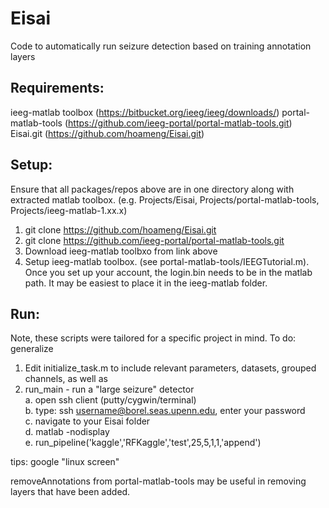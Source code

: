 # Eisai

Code to automatically run seizure detection based on training annotation layers

## Requirements: 
ieeg-matlab toolbox (https://bitbucket.org/ieeg/ieeg/downloads/)
portal-matlab-tools (https://github.com/ieeg-portal/portal-matlab-tools.git)
Eisai.git (https://github.com/hoameng/Eisai.git)

## Setup:
Ensure that all packages/repos above are in one directory along with extracted matlab toolbox.
(e.g. Projects/Eisai, Projects/portal-matlab-tools, Projects/ieeg-matlab-1.xx.x)
1. git clone https://github.com/hoameng/Eisai.git
2. git clone https://github.com/ieeg-portal/portal-matlab-tools.git
3. Download ieeg-matlab toolbxo from link above
4. Setup ieeg-matlab toolbox. (see portal-matlab-tools/IEEGTutorial.m). Once you set up your account, the login.bin needs to be in the matlab path. It may be easiest to place it in the ieeg-matlab folder.

## Run:
Note, these scripts were tailored for a specific project in mind. To do: generalize
1. Edit initialize_task.m to include relevant parameters, datasets, grouped channels, as well as 
2. run_main - run a "large seizure" detector  
a. open ssh client (putty/cygwin/terminal)  
b. type: ssh username@borel.seas.upenn.edu, enter your password  
c. navigate to your Eisai folder   
d. matlab -nodisplay    
e. run_pipeline('kaggle','RFKaggle','test',25,5,1,1,'append')  

tips: google "linux screen" 

removeAnnotations from portal-matlab-tools may be useful in removing layers that have been added.


